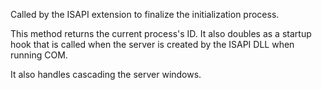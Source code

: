 ﻿Called by the ISAPI extension to finalize the initialization process.

This method returns the current process's ID. It also doubles as a startup hook that is called when the server is created
by the ISAPI DLL when running COM. 

It also handles cascading the server windows.